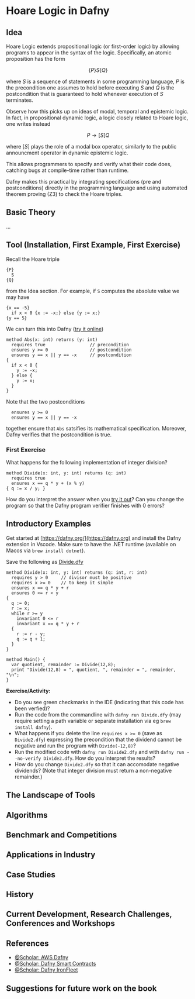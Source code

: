 # Hoare Logic in Dafny

## Idea

Hoare Logic extends propositional logic (or first-order logic) by allowing programs to appear in the syntax of the logic. Specifically, an atomic proposition has the form

$$
\{P\} S \{Q\}
$$

where $S$ is a sequence of statements in some programming language, $P$ is the precondition one assumes to hold before executing $S$ and $Q$ is the postcondition that is guaranteed to hold whenever execution of $S$ terminates.

Observe how this picks up on ideas of modal, temporal and epistemic logic. In fact, in propositional dynamic logic, a logic closely related to Hoare logic, one writes instead

$$
P\to [S]Q
$$

where $[S]$ plays the role of a modal box operator, similarly to the public announcment operator in dynamic epistemic logic.

This allows programmers to specify and verify what their code does, catching bugs at compile-time rather than runtime. 

Dafny makes this practical by integrating specifications (pre and postconditions) directly in the programming language and using automated theorem proving (Z3) to check the Hoare triples.

## Basic Theory

...

## Tool (Installation, First Example, First Exercise)

Recall the Hoare triple
```
{P}
  S
{Q}
```
from the Idea section. For example, if `S` computes the absolute value we may have
```
{x == -5}
  if x < 0 {x := -x;} else {y := x;}
{y == 5}
```
We can turn this into Dafny ([try it online](https://tio.run/##VY5NDoIwFIT3PcWkK0ggYeMGrIkH8AZuMDxiE6zaHwMRzl5fhYXu5vtmFtO1vZlivJG/3jscLy4ba2jjc1jywRqHbFqFAKtn0JYcvA3ETMaFhBMOCtWfUAoj5nlN5Sje3Oqe3R4VEoCrOlUNwwIaHP36VYtFiO3aqdUmy7@TV2v5iguDT8v0udzlaf@wfBRyM1CQxTYsIM9GNmKJ8QM))
```dafny
method Abs(x: int) returns (y: int)
  requires true                 // precondition
  ensures y >= 0                // postcondition
  ensures y == x || y == -x     // postcondition
{
  if x < 0 {
    y := -x;
  } else {
    y := x;
  }
}
```
Note that the two postconditions
```
  ensures y >= 0                
  ensures y == x || y == -x     
```
together ensure that `Abs` satsifies its mathematical specification. Moreover, Dafny verifies that the postcondition is true.

### First Exercise

What happens for the following implementation of integer division?
```dafny
method Divide(x: int, y: int) returns (q: int)
  requires true 
  ensures x == q * y + (x % y)
{ q := x / y; }
```
How do you interpret the answer when you [try it out](https://tio.run/##Jck9CgIxFEXhflZxGiGjwvQj6dyIkCemmEj@JEFm7fGptznwXXe7hz7GJuXxdFz9yzsxbcWHcqb/OpOk1BQyJv5hQilWnyRTUhV0ahJy/VLDWiJHOidM40Cfp7fKavVb6Bf2MT4)?
Can you change the program so that the Dafny program verifier finishes with 0 errors?

## Introductory Examples

Get started at [https://dafny.org/](https://dafny.org) and install the Dafny extension in Vscode. Make sure to have the .NET runtime (available on Macos via `brew install dotnet`).

Save the following as [Divide.dfy](../src/dafny/Divide.dfy)
```dafny
method Divide(x: int, y: int) returns (q: int, r: int)
  requires y > 0     // divisor must be positive
  requires x >= 0    // to keep it simple
  ensures x == q * y + r
  ensures 0 <= r < y
{
  q := 0;
  r := x;
  while r >= y
    invariant 0 <= r
    invariant x == q * y + r
  {
    r := r - y;
    q := q + 1;
  }
}

method Main() {
  var quotient, remainder := Divide(12,8);
  print "Divide(12,8) = ", quotient, ", remainder = ", remainder, "\n";
}
```
**Exercise/Activity:**
- Do you see green checkmarks in the IDE (indicating that this code has been verfied)?
- Run the code from the commandline with `dafny run Divide.dfy` (may require setting a path variable or separate installation via eg `brew install dafny`).
- What happens if you delete the line `requires x >= 0` (save as `Divide2.dfy`) expressing the precondition that the dividend cannot be negative and run the program with `Divide(-12,8)`?
- Run the modified code with `dafny run Divide2.dfy` and with `dafny run --no-verify Divide2.dfy`. How do you interpret the results?
- How do you change `Divide2.dfy` so that it can accomodate negative dividends? (Note that integer division must return a non-negative remainder.)

## The Landscape of Tools

## Algorithms

## Benchmark and Competitions

## Applications in Industry

## Case Studies

## History

## Current Development, Research Challenges, Conferences and Workshops

## References

- [@Scholar: AWS Dafny](https://scholar.google.com/scholar?hl=en&as_sdt=0%2C5&q=aws+dafny&btnG=)
- [@Scholar: Dafny Smart Contracts](https://scholar.google.com/scholar?hl=en&as_sdt=0%2C5&q=%22dafny%22+%22smart+contracts%22&btnG=)
- [@Scholar: Dafny IronFleet](https://scholar.google.com/scholar?hl=en&as_sdt=0%2C5&q=%22dafny%22+%22IronFleet%22&btnG=)
  
## Suggestions for future work on the book